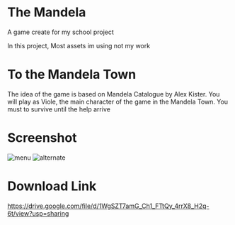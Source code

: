 # The Mandela

A game create for my school project

In this project, Most assets im using not my work

# To the Mandela Town
The idea of the game is based on Mandela Catalogue by Alex Kister. You will play as Viole, the main character of the game in the Mandela Town. You must to survive until the help arrive

# Screenshot
![menu](https://github.com/tuankietdang52/The-Mandela/assets/79842421/ea5d1611-063c-4811-a197-33ef101f4ace)
![alternate](https://github.com/tuankietdang52/The-Mandela/assets/79842421/133b4980-6f7b-4efb-9099-88a3a09139b5)

# Download Link
https://drive.google.com/file/d/1WgSZT7amG_Ch1_FTtQy_4rrX8_H2q-6t/view?usp=sharing
